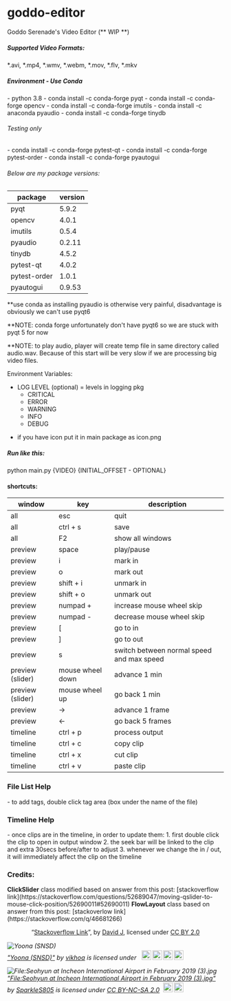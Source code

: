   # goddo-editor
  Goddo Serenade's Video Editor  (** WIP **)
  
  <h5>Supported Video Formats:</h5>
  *.avi, *.mp4, *.wmv, *.webm, *.mov, *.flv, *.mkv
  
  <h5>Environment - Use Conda</h5>
  - python 3.8
  - conda install -c conda-forge pyqt
  - conda install -c conda-forge opencv
  - conda install -c conda-forge imutils
  - conda install -c anaconda pyaudio
  - conda install -c conda-forge tinydb

  <h6>Testing only</h6>
  - conda install -c conda-forge pytest-qt
  - conda install -c conda-forge pytest-order
  - conda install -c conda-forge pyautogui

  <h6>Below are my package versions:</h6>

  | package |  version |
  | --- | ------------ |
  | pyqt | 5.9.2  |
  | opencv | 4.0.1  |
  | imutils | 0.5.4  |
  | pyaudio | 0.2.11  |
  | tinydb | 4.5.2  |
  | pytest-qt | 4.0.2  |
  | pytest-order | 1.0.1  |
  | pyautogui | 0.9.53  |

  **use conda as installing pyaudio is otherwise very painful, disadvantage is obviously we can't use pyqt6
  
  **NOTE: conda forge unfortunately don't have pyqt6 so we are stuck with pyqt 5 for now
  
  **NOTE: to play audio, player will create temp file in same directory called audio.wav.
  Because of this start will be very slow if we are processing big video files.
  
  Environment Variables:
  - LOG LEVEL (optional) = levels in logging pkg
      - CRITICAL
      - ERROR
      - WARNING
      - INFO
      - DEBUG
  
  * if you have icon put it in main package as icon.png
  
  <h5>Run like this:</h5>
  python main.py {VIDEO} {INITIAL_OFFSET - OPTIONAL}
  
  <h4>shortcuts:</h4>
  
  | window |  key | description  |
  | --- | ------------ | ------------ |
  | all | esc  | quit  |
  | all | ctrl + s  | save  |
  | all | F2  | show all windows  |
  | preview | space  | play/pause  |
  | preview | i  | mark in  |
  | preview | o  | mark out  |
  | preview | shift + i  | unmark in  |
  | preview | shift + o  | unmark out  |
  | preview | numpad +  | increase mouse wheel skip  |
  | preview | numpad -  | decrease mouse wheel skip  |
  | preview | [  |  go to in |
  | preview | ]  |  go to out |
  | preview | s  | switch between normal speed and max speed  |
  | preview (slider) | mouse wheel down  |  advance 1 min |
  | preview (slider) | mouse wheel up  |  go back 1 min |
  | preview | ->  |  advance 1 frame |
  | preview | <-  |  go back 5 frames |
  | timeline | ctrl + p  | process output  |
  | timeline | ctrl + c  | copy clip |
  | timeline | ctrl + x  | cut clip |
  | timeline | ctrl + v  | paste clip |
  
  <h3>File List Help</h3>
  - to add tags, double click tag area (box under the name of the file)

  <h3>Timeline Help</h3>
  - once clips are in the timeline, in order to update them:
    1. first double click the clip to open in output window
    2. the seek bar will be linked to the clip and extra 30secs before/after to adjust
    3. whenever we change the in / out, it will immediately affect the clip on the timeline

  <h3>Credits:</h3>
  <b>ClickSlider</b> class modified based on answer from this post: [stackoverflow link](https://stackoverflow.com/questions/52689047/moving-qslider-to-mouse-click-position/52690011#52690011) 
  <b>FlowLayout</b> class based on answer from this post: [stackoverlow link](https://stackoverflow.com/q/46681266)
  <p style="text-align: center;"><span style="font-weight: 400;">“</span><a href="https://stackoverflow.com/questions/52689047/moving-qslider-to-mouse-click-position/52690011#52690011" target="_blank" rel="noopener noreferrer"><span style="font-weight: 400;">Stackoverflow Link</span></a><span style="font-weight: 400;">”, by </span><a href="https://www.flickr.com/photos/sebilden/" target="_blank" rel="noopener noreferrer"><span style="font-weight: 400;">David J</span></a><span style="font-weight: 400;">, licensed under </span><a href="https://creativecommons.org/licenses/by/2.0/" target="_blank" rel="noopener noreferrer"><span style="font-weight: 400;">CC BY 2.0</span></a></p>
  <p style="font-size: 0.9rem;font-style: italic;"><img style="display: block;" src="https://live.staticflickr.com/2820/13330784194_cf5e34aa21_b.jpg" alt="Yoona (SNSD)"><a href="https://www.flickr.com/photos/26726910@N03/13330784194">"Yoona (SNSD)"</a><span> by <a href="https://www.flickr.com/photos/26726910@N03">vikhoa</a></span> is licensed under <a href="undefined?ref=openverse&atype=html" style="margin-right: 5px;"></a><a href="undefined?ref=openverse&atype=html" target="_blank" rel="noopener noreferrer" style="display: inline-block;white-space: none;margin-top: 2px;margin-left: 3px;height: 22px !important;"><img style="height: inherit;margin-right: 3px;display: inline-block;" src="https://search.creativecommons.org/static/img/cc_icon.svg?image_id=c54ab2a2-82b1-4cdf-9aef-fe298840d095" /><img style="height: inherit;margin-right: 3px;display: inline-block;" src="https://search.creativecommons.org/static/img/cc-by_icon.svg" /><img style="height: inherit;margin-right: 3px;display: inline-block;" src="https://search.creativecommons.org/static/img/cc-nc_icon.svg" /><img style="height: inherit;margin-right: 3px;display: inline-block;" src="https://search.creativecommons.org/static/img/cc-nd_icon.svg" /></a></p>
  <p style="font-size: 0.9rem;font-style: italic;"><img style="display: block;" src="https://upload.wikimedia.org/wikipedia/commons/f/f8/Seohyun_at_Incheon_International_Airport_in_February_2019_%283%29.jpg" alt="File:Seohyun at Incheon International Airport in February 2019 (3).jpg"><a href="https://commons.wikimedia.org/w/index.php?curid=76503960">"File:Seohyun at Incheon International Airport in February 2019 (3).jpg"</a><span> by <a href="https://sparkles805.tistory.com">SparkleS805</a></span> is licensed under <a href="https://creativecommons.org/licenses/by-nc-sa/2.0/?ref=openverse&atype=html" style="margin-right: 5px;">CC BY-NC-SA 2.0</a><a href="https://creativecommons.org/licenses/by-nc-sa/2.0/?ref=openverse&atype=html" target="_blank" rel="noopener noreferrer" style="display: inline-block;white-space: none;margin-top: 2px;margin-left: 3px;height: 22px !important;"><img style="height: inherit;margin-right: 3px;display: inline-block;" src="https://search.creativecommons.org/static/img/cc_icon.svg?image_id=e1c5d8d8-e14f-439e-908b-39b9b5f8eea8" /><img style="height: inherit;margin-right: 3px;display: inline-block;" src="https://search.creativecommons.org/static/img/cc-by_icon.svg" /></a></p>
